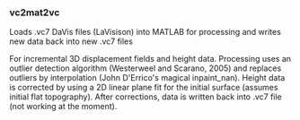 ### vc2mat2vc

Loads .vc7 DaVis files (LaVisison) into MATLAB for processing and writes new data back into new .vc7 files

For incremental 3D displacement fields and height data.
Processing uses an outlier detection algorithm (Westerweel and Scarano, 2005) and replaces outliers by interpolation
(John D'Errico's magical inpaint_nan). Height data is corrected by using a 2D linear plane fit for the initial surface 
(assumes initial flat topography). After corrections, data is written back into .vc7 file (not working at the moment).
